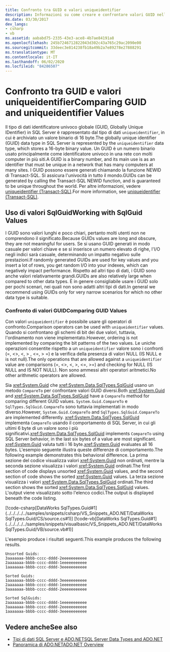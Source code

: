 ```yaml
---
title: Confronto tra GUID e valori uniqueidentifier
description: Informazioni su come creare e confrontare valori GUID nella .NET Framework provider di dati per SQL Server, rappresentati dal tipo di dati uniqueidentifier.
ms.date: 03/30/2017
dev_langs:
- csharp
- vb
ms.assetid: aababd75-2335-43e3-ace8-4b7ae84191a8
ms.openlocfilehash: 245b7246712822043d302c43a765c29ac2090e00
ms.sourcegitcommit: 33deec3e814238fb18a49b2a7e89278e27888291
ms.translationtype: MT
ms.contentlocale: it-IT
ms.lasthandoff: 06/02/2020
ms.locfileid: "84286507"
---
```

# <a name="comparing-guid-and-uniqueidentifier-values"></a><span data-ttu-id="58d6f-103">Confronto tra GUID e valori uniqueidentifier</span><span class="sxs-lookup"><span data-stu-id="58d6f-103">Comparing GUID and uniqueidentifier Values</span></span>
<span data-ttu-id="58d6f-104">Il tipo di dati identificatore univoco globale (GUID, Globally Unique IDentifier) in SQL Server è rappresentato dal tipo di dati `uniqueidentifier`, in cui è archiviato un valore binario di 16 byte.</span><span class="sxs-lookup"><span data-stu-id="58d6f-104">The globally unique identifier (GUID) data type in SQL Server is represented by the `uniqueidentifier` data type, which stores a 16-byte binary value.</span></span> <span data-ttu-id="58d6f-105">Un GUID è un numero binario usato principalmente come identificatore univoco in una rete con molti computer in più siti.</span><span class="sxs-lookup"><span data-stu-id="58d6f-105">A GUID is a binary number, and its main use is as an identifier that must be unique in a network that has many computers at many sites.</span></span> <span data-ttu-id="58d6f-106">I GUID possono essere generati chiamando la funzione NEWID di Transact-SQL. Si assicura l'univocità in tutto il mondo.</span><span class="sxs-lookup"><span data-stu-id="58d6f-106">GUIDs can be generated by calling the Transact-SQL NEWID function, and is guaranteed to be unique throughout the world.</span></span> <span data-ttu-id="58d6f-107">Per altre informazioni, vedere [uniqueidentifier (Transact-SQL)](/sql/t-sql/data-types/uniqueidentifier-transact-sql).</span><span class="sxs-lookup"><span data-stu-id="58d6f-107">For more information, see [uniqueidentifier (Transact-SQL)](/sql/t-sql/data-types/uniqueidentifier-transact-sql).</span></span>  
  
## <a name="working-with-sqlguid-values"></a><span data-ttu-id="58d6f-108">Uso di valori SqlGuid</span><span class="sxs-lookup"><span data-stu-id="58d6f-108">Working with SqlGuid Values</span></span>  
 <span data-ttu-id="58d6f-109">I GUID sono valori lunghi e poco chiari, pertanto molti utenti non ne comprendono il significato.</span><span class="sxs-lookup"><span data-stu-id="58d6f-109">Because GUIDs values are long and obscure, they are not meaningful for users.</span></span> <span data-ttu-id="58d6f-110">Se si usano GUID generati in modo casuale per valori chiave e se si inserisce un numero elevato di righe, l'I/O negli indici sarà casuale, determinando un impatto negativo sulle prestazioni.</span><span class="sxs-lookup"><span data-stu-id="58d6f-110">If randomly generated GUIDs are used for key values and you insert a lot of rows, you get random I/O into your indexes, which can negatively impact performance.</span></span> <span data-ttu-id="58d6f-111">Rispetto ad altri tipo di dati, i GUID sono anche valori relativamente grandi.</span><span class="sxs-lookup"><span data-stu-id="58d6f-111">GUIDs are also relatively large when compared to other data types.</span></span> <span data-ttu-id="58d6f-112">È in genere consigliabile usare i GUID solo per pochi scenari, nei quali non sono adatti altri tipi di dati.</span><span class="sxs-lookup"><span data-stu-id="58d6f-112">In general we recommend using GUIDs only for very narrow scenarios for which no other data type is suitable.</span></span>  
  
### <a name="comparing-guid-values"></a><span data-ttu-id="58d6f-113">Confronto di valori GUID</span><span class="sxs-lookup"><span data-stu-id="58d6f-113">Comparing GUID Values</span></span>  
 <span data-ttu-id="58d6f-114">Con valori `uniqueidentifier` è possibile usare gli operatori di confronto.</span><span class="sxs-lookup"><span data-stu-id="58d6f-114">Comparison operators can be used with `uniqueidentifier` values.</span></span> <span data-ttu-id="58d6f-115">Quando si confrontano gli schemi di bit dei due valori, tuttavia, l'ordinamento non viene implementato.</span><span class="sxs-lookup"><span data-stu-id="58d6f-115">However, ordering is not implemented by comparing the bit patterns of the two values.</span></span> <span data-ttu-id="58d6f-116">Le uniche operazioni consentite rispetto a un `uniqueidentifier` valore sono i confronti (=,  <>, \<, > , \<=, > =) e la verifica della presenza di valori NULL (IS NULL e is not null).</span><span class="sxs-lookup"><span data-stu-id="58d6f-116">The only operations that are allowed against a `uniqueidentifier` value are comparisons (=, <>, \<, >, \<=, >=) and checking for NULL (IS NULL and IS NOT NULL).</span></span> <span data-ttu-id="58d6f-117">Non sono ammessi altri operatori aritmetici.</span><span class="sxs-lookup"><span data-stu-id="58d6f-117">No other arithmetic operators are allowed.</span></span>  
  
 <span data-ttu-id="58d6f-118">Sia <xref:System.Guid> che <xref:System.Data.SqlTypes.SqlGuid> usano un metodo `CompareTo` per confrontare valori GUID diversi.</span><span class="sxs-lookup"><span data-stu-id="58d6f-118">Both <xref:System.Guid> and <xref:System.Data.SqlTypes.SqlGuid> have a `CompareTo` method for comparing different GUID values.</span></span> <span data-ttu-id="58d6f-119">`System.Guid.CompareTo` e `SqlTypes.SqlGuid.CompareTo` sono tuttavia implementati in modo diverso.</span><span class="sxs-lookup"><span data-stu-id="58d6f-119">However, `System.Guid.CompareTo` and `SqlTypes.SqlGuid.CompareTo` are implemented differently.</span></span> <span data-ttu-id="58d6f-120"><xref:System.Data.SqlTypes.SqlGuid> implementa `CompareTo` usando il comportamento di SQL Server, in cui gli ultimi 6 byte di un valore sono i più significativi.</span><span class="sxs-lookup"><span data-stu-id="58d6f-120"><xref:System.Data.SqlTypes.SqlGuid> implements `CompareTo` using SQL Server behavior, in the last six bytes of a value are most significant.</span></span> <span data-ttu-id="58d6f-121"><xref:System.Guid> valuta tutti i 16 byte.</span><span class="sxs-lookup"><span data-stu-id="58d6f-121"><xref:System.Guid> evaluates all 16 bytes.</span></span> <span data-ttu-id="58d6f-122">L'esempio seguente illustra queste differenze di comportamento.</span><span class="sxs-lookup"><span data-stu-id="58d6f-122">The following example demonstrates this behavioral difference.</span></span> <span data-ttu-id="58d6f-123">La prima sezione del codice visualizza valori <xref:System.Guid> non ordinati, mentre la seconda sezione visualizza i valori <xref:System.Guid> ordinati.</span><span class="sxs-lookup"><span data-stu-id="58d6f-123">The first section of code displays unsorted <xref:System.Guid> values, and the second section of code shows the sorted <xref:System.Guid> values.</span></span> <span data-ttu-id="58d6f-124">La terza sezione visualizza i valori <xref:System.Data.SqlTypes.SqlGuid> ordinati.</span><span class="sxs-lookup"><span data-stu-id="58d6f-124">The third section shows the sorted <xref:System.Data.SqlTypes.SqlGuid> values.</span></span> <span data-ttu-id="58d6f-125">L'output viene visualizzato sotto l'elenco codici.</span><span class="sxs-lookup"><span data-stu-id="58d6f-125">The output is displayed beneath the code listing.</span></span>  
  
 [!code-csharp[DataWorks SqlTypes.Guid#1](../../../../../samples/snippets/csharp/VS_Snippets_ADO.NET/DataWorks SqlTypes.Guid/CS/source.cs#1)]
 [!code-vb[DataWorks SqlTypes.Guid#1](../../../../../samples/snippets/visualbasic/VS_Snippets_ADO.NET/DataWorks SqlTypes.Guid/VB/source.vb#1)]  
  
 <span data-ttu-id="58d6f-126">L'esempio produce i risultati seguenti.</span><span class="sxs-lookup"><span data-stu-id="58d6f-126">This example produces the following results.</span></span>  
  
```output  
Unsorted Guids:  
3aaaaaaa-bbbb-cccc-dddd-2eeeeeeeeeee  
2aaaaaaa-bbbb-cccc-dddd-1eeeeeeeeeee  
1aaaaaaa-bbbb-cccc-dddd-3eeeeeeeeeee  
  
Sorted Guids:  
1aaaaaaa-bbbb-cccc-dddd-3eeeeeeeeeee  
2aaaaaaa-bbbb-cccc-dddd-1eeeeeeeeeee  
3aaaaaaa-bbbb-cccc-dddd-2eeeeeeeeeee  
  
Sorted SqlGuids:  
2aaaaaaa-bbbb-cccc-dddd-1eeeeeeeeeee  
3aaaaaaa-bbbb-cccc-dddd-2eeeeeeeeeee  
1aaaaaaa-bbbb-cccc-dddd-3eeeeeeeeeee  
```  
  
## <a name="see-also"></a><span data-ttu-id="58d6f-127">Vedere anche</span><span class="sxs-lookup"><span data-stu-id="58d6f-127">See also</span></span>

- [<span data-ttu-id="58d6f-128">Tipi di dati SQL Server e ADO.NET</span><span class="sxs-lookup"><span data-stu-id="58d6f-128">SQL Server Data Types and ADO.NET</span></span>](sql-server-data-types.md)
- [<span data-ttu-id="58d6f-129">Panoramica di ADO.NET</span><span class="sxs-lookup"><span data-stu-id="58d6f-129">ADO.NET Overview</span></span>](../ado-net-overview.md)

